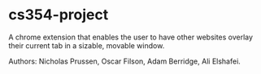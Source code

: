 # cs354-project
A chrome extension that enables the user to have other websites overlay their current tab in a sizable, movable window.

Authors: Nicholas Prussen, Oscar Filson, Adam Berridge, Ali Elshafei.
